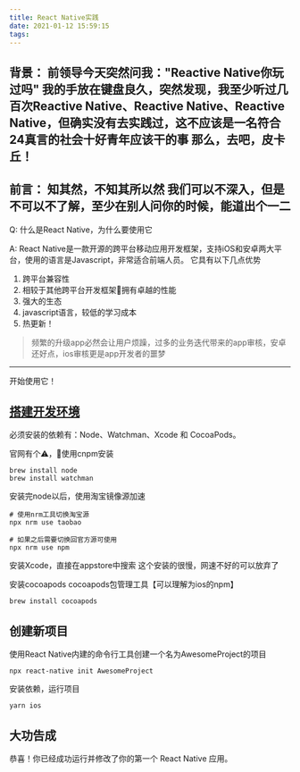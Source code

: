 ```yaml
---
title: React Native实践
date: 2021-01-12 15:59:15
tags:
---
```


背景：
    前领导今天突然问我："Reactive Native你玩过吗"
    我的手放在键盘良久，突然发现，我至少听过几百次Reactive Native、Reactive Native、Reactive Native，但确实没有去实践过，这不应该是一名符合24真言的社会十好青年应该干的事
    那么，去吧，皮卡丘！
---

前言：
    知其然，不知其所以然
    我们可以不深入，但是不可以不了解，至少在别人问你的时候，能道出个一二
---

Q: 什么是React Native，为什么要使用它

A: React Native是一款开源的跨平台移动应用开发框架，支持iOS和安卓两大平台，使用的语言是Javascript，非常适合前端人员。
它具有以下几点优势

1. 跨平台兼容性
2. 相较于其他跨平台开发框架拥有卓越的性能
3. 强大的生态
4. javascript语言，较低的学习成本
5. 热更新！

> 频繁的升级app必然会让用户烦躁，过多的业务迭代带来的app审核，安卓还好点，ios审核更是app开发者的噩梦


---

开始使用它！

##  [搭建开发环境](https://reactnative.cn/docs/environment-setup)

必须安装的依赖有：Node、Watchman、Xcode 和 CocoaPods。

官网有个⚠️，🚫使用cnpm安装

```
brew install node
brew install watchman
```

安装完node以后，使用淘宝镜像源加速

```
# 使用nrm工具切换淘宝源
npx nrm use taobao

# 如果之后需要切换回官方源可使用
npx nrm use npm
```


安装Xcode，直接在appstore中搜索
这个安装的很慢，网速不好的可以放弃了


安装cocoapods
cocoapods包管理工具【可以理解为ios的npm】

```
brew install cocoapods
```


## 创建新项目

使用React Native内建的命令行工具创建一个名为AwesomeProject的项目

```
npx react-native init AwesomeProject
```

安装依赖，运行项目

```
yarn ios
```

## 大功告成

恭喜！你已经成功运行并修改了你的第一个 React Native 应用。

